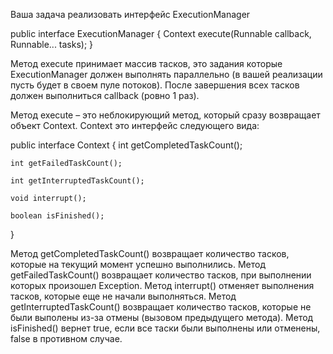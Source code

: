 Ваша задача реализовать интерфейс ExecutionManager
 
public interface ExecutionManager {
    Context execute(Runnable callback, Runnable... tasks);
}
 
Метод execute принимает массив тасков, это задания которые ExecutionManager должен выполнять параллельно (в вашей реализации пусть будет в своем пуле потоков). После завершения всех тасков должен выполниться callback (ровно 1 раз). 
 
Метод execute – это неблокирующий метод, который сразу возвращает объект Context. Context это интерфейс следующего вида:
 
public interface Context {
    int getCompletedTaskCount();

    int getFailedTaskCount();

    int getInterruptedTaskCount();

    void interrupt();

    boolean isFinished();
}
 
Метод getCompletedTaskCount() возвращает количество тасков, которые на текущий момент успешно выполнились.
Метод getFailedTaskCount() возвращает количество тасков, при выполнении которых произошел Exception.
Метод interrupt() отменяет выполнения тасков, которые еще не начали выполняться.
Метод getInterruptedTaskCount() возвращает количество тасков, которые не были выполены из-за отмены (вызовом предыдущего метода).
Метод isFinished() вернет true, если все таски были выполнены или отменены, false в противном случае.  

